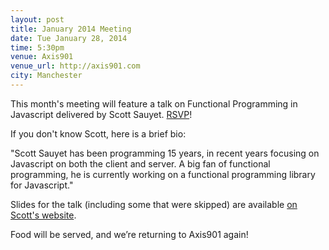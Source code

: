 ```yaml
---
layout: post
title: January 2014 Meeting
date: Tue January 28, 2014
time: 5:30pm
venue: Axis901
venue_url: http://axis901.com
city: Manchester
---
```

This month's meeting will feature a talk on Functional Programming in Javascript delivered by Scott Sauyet. [RSVP](http://hartfordjs.eventbrite.com)!

If you don't know Scott, here is a brief bio:

"Scott Sauyet has been programming 15 years, in recent years focusing on Javascript on both the client and server.  A big fan of functional programming, he is currently working on a functional programming library for Javascript." 

Slides for the talk (including some that were skipped) are available [on Scott's website](http://scott.sauyet.com/Javascript/Talk/2014/01/FuncProgTalk/).


Food will be served, and we’re returning to Axis901 again!
